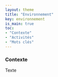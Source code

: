 ```yaml
---
layout: theme
title: "Environnement"
key: environnement
is_main: true
toc:
- "Contexte"
- "Activités"
- "Mots clés"
---
```


### Contexte

Texte